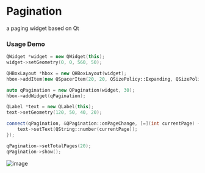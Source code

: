# Pagination
 a paging widget based on Qt

### Usage Demo
``` c++
QWidget *widget = new QWidget(this);
widget->setGeometry(0, 0, 560, 50);

QHBoxLayout *hbox = new QHBoxLayout(widget);
hbox->addItem(new QSpacerItem(20, 20, QSizePolicy::Expanding, QSizePolicy::Preferred));

auto qPagination = new QPagination(widget, 30);
hbox->addWidget(qPagination);

QLabel *text = new QLabel(this);
text->setGeometry(120, 50, 40, 20);

connect(qPagination, &QPagination::onPageChange, [=](int currentPage) {
    text->setText(QString::number(currentPage));
});

qPagination->setTotalPages(20);
qPagination->show();
```

![image](https://github.com/daonvshu/Pagination/blob/master/demo.png?raw=true)
